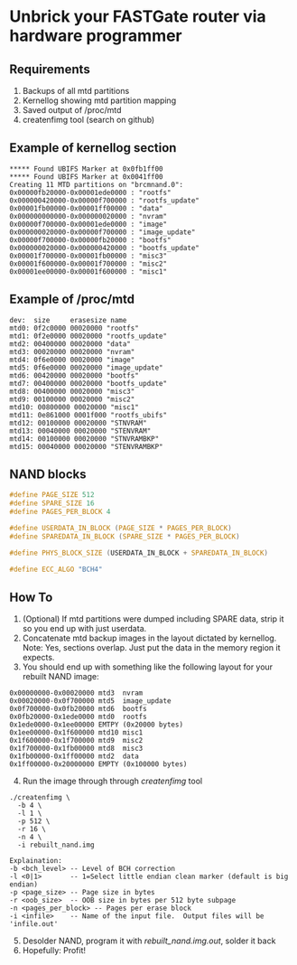 # Unbrick your FASTGate router via hardware programmer

## Requirements
1. Backups of all mtd partitions
2. Kernellog showing mtd partition mapping
3. Saved output of /proc/mtd
3. createnfimg tool (search on github)

## Example of kernellog section
```
***** Found UBIFS Marker at 0x0fb1ff00
***** Found UBIFS Marker at 0x0041ff00
Creating 11 MTD partitions on "brcmnand.0":
0x00000fb20000-0x00001ede0000 : "rootfs"
0x000000420000-0x00000f700000 : "rootfs_update"
0x00001fb00000-0x00001ff00000 : "data"
0x000000000000-0x000000020000 : "nvram"
0x00000f700000-0x00001ede0000 : "image"
0x000000020000-0x00000f700000 : "image_update"
0x00000f700000-0x00000fb20000 : "bootfs"
0x000000020000-0x000000420000 : "bootfs_update"
0x00001f700000-0x00001fb00000 : "misc3"
0x00001f600000-0x00001f700000 : "misc2"
0x00001ee00000-0x00001f600000 : "misc1"
```

## Example of /proc/mtd
```
dev:  size     erasesize name 
mtd0: 0f2c0000 00020000 "rootfs"
mtd1: 0f2e0000 00020000 "rootfs_update"
mtd2: 00400000 00020000 "data"
mtd3: 00020000 00020000 "nvram"
mtd4: 0f6e0000 00020000 "image"
mtd5: 0f6e0000 00020000 "image_update"
mtd6: 00420000 00020000 "bootfs"
mtd7: 00400000 00020000 "bootfs_update"
mtd8: 00400000 00020000 "misc3"
mtd9: 00100000 00020000 "misc2"
mtd10: 00800000 00020000 "misc1"
mtd11: 0e861000 0001f000 "rootfs_ubifs"
mtd12: 00100000 00020000 "STNVRAM"
mtd13: 00040000 00020000 "STENVRAM"
mtd14: 00100000 00020000 "STNVRAMBKP"
mtd15: 00040000 00020000 "STENVRAMBKP"
```

## NAND blocks
```c
#define PAGE_SIZE 512
#define SPARE_SIZE 16
#define PAGES_PER_BLOCK 4

#define USERDATA_IN_BLOCK (PAGE_SIZE * PAGES_PER_BLOCK)
#define SPAREDATA_IN_BLOCK (SPARE_SIZE * PAGES_PER_BLOCK)

#define PHYS_BLOCK_SIZE (USERDATA_IN_BLOCK + SPAREDATA_IN_BLOCK)

#define ECC_ALGO "BCH4"
```

## How To
1. (Optional) If mtd partitions were dumped including SPARE data, strip it so you end up with just userdata.
2. Concatenate mtd backup images in the layout dictated by kernellog.
   Note: Yes, sections overlap. Just put the data in the memory region it expects.
3. You should end up with something like the following layout for your rebuilt NAND image:
```
0x00000000-0x00020000 mtd3  nvram
0x00020000-0x0f700000 mtd5  image_update
0x0f700000-0x0fb20000 mtd6  bootfs
0x0fb20000-0x1ede0000 mtd0  rootfs
0x1ede0000-0x1ee00000 EMTPY (0x20000 bytes)
0x1ee00000-0x1f600000 mtd10 misc1
0x1f600000-0x1f700000 mtd9  misc2
0x1f700000-0x1fb00000 mtd8  misc3
0x1fb00000-0x1ff00000 mtd2  data
0x1ff00000-0x20000000 EMPTY (0x100000 bytes)
```
4. Run the image through through *createnfimg* tool
```
./createnfimg \
  -b 4 \
  -l 1 \
  -p 512 \
  -r 16 \
  -n 4 \
  -i rebuilt_nand.img
  
Explaination:
-b <bch_level> -- Level of BCH correction
-l <0|1>       -- 1=Select little endian clean marker (default is big endian)
-p <page_size> -- Page size in bytes
-r <oob_size>  -- OOB size in bytes per 512 byte subpage
-n <pages_per_block> -- Pages per erase block
-i <infile>    -- Name of the input file.  Output files will be 'infile.out'
```
5. Desolder NAND, program it with *rebuilt_nand.img.out*, solder it back
6. Hopefully: Profit!

